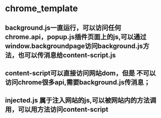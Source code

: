 # chrome_template
## background.js一直运行，可以访问任何chrome.api，popup.js插件页面上的js,可以通过window.backgroundpage访问background.js方法，也可以传消息给content-script.js
## content-script可以直接访问网站dom，但是 不可以访问chrome很多api,需要background.js传消息；
## injected.js 属于注入网站的js,可以被网站内的方法调用，可以用方法访问content-script
